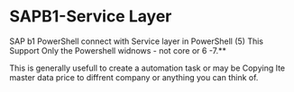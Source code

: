 # SAPB1-Service Layer
SAP b1 PowerShell connect with Service layer in PowerShell (5)
This Support Only the Powershell widnows - not core or  6 -7.**

This is generally usefull to create a automation task or may be Copying Ite master data price to diffrent company or anything you can think of.


